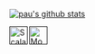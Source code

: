 [![pau's github stats](https://github-readme-stats.vercel.app/api?username=paualarco)](https://github.com/paualarco/github-readme-stats)

[<img align="left" alt="Scala" width="32px" src="https://www.clipartmax.com/png/middle/41-410102_scala-programming-language-icon.png" />]()

[<img align="left" alt="Monix" width="32px" src="https://s3.amazonaws.com/media-p.slid.es/uploads/916188/images/5813913/pasted-from-clipboard.png" />]()
